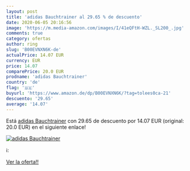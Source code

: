 ```yaml
---
layout: post
title: 'adidas Bauchtrainer al 29.65 % de descuento'
date: 2020-06-05 20:16:56
image: 'https://m.media-amazon.com/images/I/41eQFtH-WZL._SL200_.jpg'
comments: true
category: ofertas
author: ring
slug: 'B00EVNXN6K-de'
actualPrice: 14.07 EUR
currency: EUR
price: 14.07
comparePrice: 20.0 EUR
prodname: 'adidas Bauchtrainer'
country: 'de'
flag: '🇩🇪'
buyurl: 'https://www.amazon.de/dp/B00EVNXN6K/?tag=tolees0ca-21'
descuento: '29.65'
average: '14.07'
---
```


Está [adidas Bauchtrainer](https://www.amazon.de/dp/B00EVNXN6K/?tag=tolees0ca-21) con 29.65 de descuento por 14.07 EUR (original: 20.0 EUR) en el siguiente enlace!

[![adidas Bauchtrainer](https://m.media-amazon.com/images/I/41eQFtH-WZL._SL200_.jpg)](https://www.amazon.de/dp/B00EVNXN6K/?tag=tolees0ca-21)

ℹ️:


[Ver la oferta!!](https://www.amazon.de/dp/B00EVNXN6K/?tag=tolees0ca-21)
